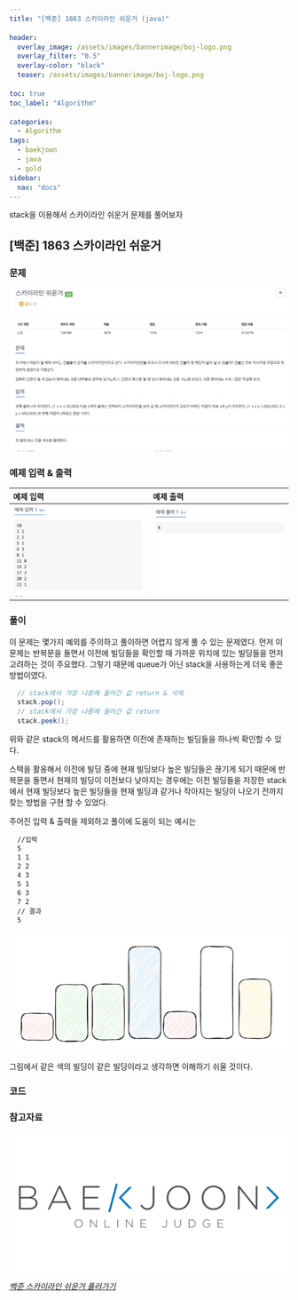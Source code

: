 ```yaml
---
title: "[백준] 1863 스카이라인 쉬운거 (java)"

header:
  overlay_image: /assets/images/bannerimage/boj-logo.png
  overlay_filter: "0.5"
  overlay-color: "black"
  teaser: /assets/images/bannerimage/boj-logo.png

toc: true
toc_label: "Algorithm"

categories:
  - Algorithm
tags:
  - baekjoon
  - java
  - gold
sidebar:
  nav: "docs"
---
```


stack을 이용해서 스카이라인 쉬운거 문제를 풀어보자

## [백준] 1863 스카이라인 쉬운거

### 문제

![문제](../../assets/images/algorithm/baekjoon/gold/BOJ1863/problem.png)

### 예제 입력 & 출력

| 예제 입력                                                                   | 예제 출력                                                                    |
| :-------------------------------------------------------------------------- | :--------------------------------------------------------------------------- |
| ![예제 입력](../../assets/images/algorithm/baekjoon/gold/BOJ1863/input.png) | ![예제 출력](../../assets/images/algorithm/baekjoon/gold/BOJ1863/output.png) |

### 풀이

이 문제는 몇가지 예외를 주의하고 풀이하면 어렵지 않게 풀 수 있는 문제였다.
먼저 이문제는 반복문을 돌면서 이전에 빌딩들을 확인할 때 가까운 위치에 있는 빌딩들을 먼저 고려하는 것이 주요했다. 그렇기 때문에 queue가 아닌 stack을 사용하는게 더욱 좋은 방법이였다.

```java
  // stack에서 가장 나중에 들어간 값 return & 삭제
  stack.pop();
  // stack에서 가장 나중에 들어간 값 return
  stack.peek();
```

위와 같은 stack의 메서드를 활용하면 이전에 존재하는 빌딩들을 하나씩 확인할 수 있다.

스택을 활옹해서 이전에 빌딩 중에 현재 빌딩보다 높은 빌딩들은 끊기게 되기 때문에 반복문을 돌면서 현재의 빌딩이 이전보다 낮아지는 경우에는 이전 빌딩들을 저장한 stack에서 현재 빌딩보다 높은 빌딩들을 현재 빌딩과 같거나 작아지는 빌딩이 나오기 전까지 찾는 방법을 구현 할 수 있었다.

주어진 입력 & 출력을 제외하고 풀이에 도움이 되는 예시는

```text
  //입력
  5
  1 1
  2 2
  4 3
  5 1
  6 3
  7 2
  // 결과
  5
```

![반례](../../assets/images/algorithm/baekjoon/gold/BOJ1863/example.png)

그림에서 같은 색의 빌딩이 같은 빌딩이라고 생각하면 이해하기 쉬울 것이다.

### 코드

<script src="https://emgithub.com/embed-v2.js?target=https%3A%2F%2Fgithub.com%2Fkoreaygj%2FAlgorithm_study%2Fblob%2Fmain%2FJava%2Fbaekjoon%2Fgold%2FBOJ1863%2FMain.java&style=androidstudio&type=code&showBorder=on&showLineNumbers=on&showFileMeta=on&showFullPath=on&showCopy=on"></script>

### 참고자료

[![백준 문제 링크](/assets/images/bannerimage/boj-logo.png)_백준 스카이라인 쉬운거 풀러가기_](https://www.acmicpc.net/problem/1863)
